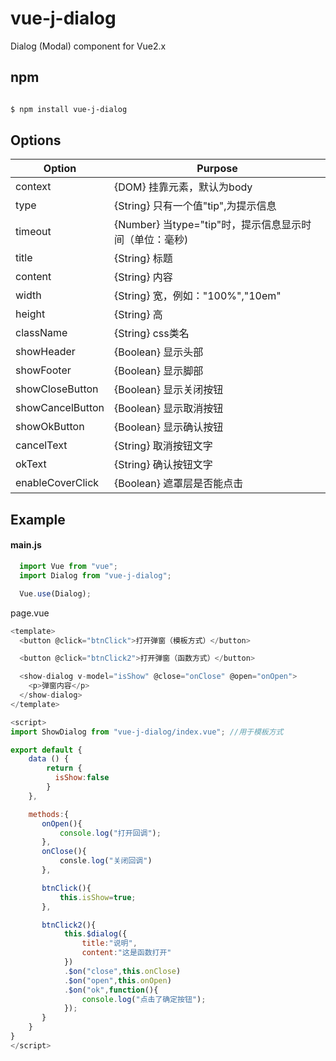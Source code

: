 # vue-j-dialog

Dialog (Modal) component for Vue2.x

## npm

```bash

$ npm install vue-j-dialog

```

## Options


| Option                  | Purpose                                                                                                                                                                                                                                                                                                                         |
|----------------------------|---------------------------------------------------------------------------------------------------------------------------------------------------------------------------------------------------------------------------------------------------------------------------------------------------------------------------------|
| context        | {DOM} 挂靠元素，默认为body |
| type           | {String} 只有一个值"tip",为提示信息 |
| timeout        | {Number} 当type="tip"时，提示信息显示时间（单位：毫秒) |
| title          | {String} 标题 |
| content        | {String} 内容  |
| width          | {String} 宽，例如："100%","10em" |
| height         | {String} 高  |
| className      | {String} css类名  |
| showHeader      | {Boolean} 显示头部  |
| showFooter      | {Boolean} 显示脚部  |
| showCloseButton      | {Boolean} 显示关闭按钮  |
| showCancelButton      | {Boolean} 显示取消按钮  |
| showOkButton      | {Boolean} 显示确认按钮  |
| cancelText      | {String} 取消按钮文字  |
| okText      | {String} 确认按钮文字  |
| enableCoverClick      | {Boolean} 遮罩层是否能点击 |

## Example

#### main.js
```javascript
  import Vue from "vue";
  import Dialog from "vue-j-dialog";

  Vue.use(Dialog);
```
page.vue

```javascript
<template>
  <button @click="btnClick">打开弹窗（模板方式）</button>

  <button @click="btnClick2">打开弹窗（函数方式）</button>

  <show-dialog v-model="isShow" @close="onClose" @open="onOpen"> 
    <p>弹窗内容</p>
  </show-dialog>
</template>

<script>
import ShowDialog from "vue-j-dialog/index.vue"; //用于模板方式

export default {
    data () {
        return {
          isShow:false
        }
    },

    methods:{
       onOpen(){
           console.log("打开回调");
       },
       onClose(){
           consle.log("关闭回调")
       },

       btnClick(){
           this.isShow=true;          
       },

       btnClick2(){
            this.$dialog({
                title:"说明",
                content:"这是函数打开"
            })
            .$on("close",this.onClose)
            .$on("open",this.onOpen)
            .$on("ok",function(){
                console.log("点击了确定按钮");
            });
       }
    }
}
</script>
```
